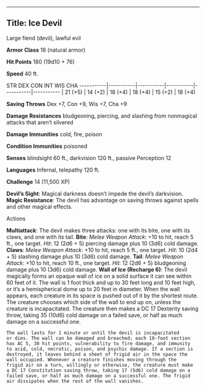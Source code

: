 -------------------------
Title: Ice Devil
-------------------------


Large fiend (devil), lawful evil

**Armor Class** 18 (natural armor)

**Hit Points** 180 (19d10 + 76)

**Speed** 40 ft.

  STR         DEX         CON         INT         WIS         CHA
  -----------|-----------|-----------|-----------|-----------|-----------
  | 21 (+5)   | 14 (+2)   | 18 (+4)   | 18 (+4)   | 15 (+2)   | 18 (+4)

**Saving Throws** Dex +7, Con +9, Wis +7, Cha +9

**Damage Resistances** bludgeoning, piercing, and slashing from
nonmagical attacks that aren’t silvered

**Damage Immunities** cold, fire, poison

**Condition Immunities** poisoned

**Senses** blindsight 60 ft., darkvision 120 ft., passive Perception 12

**Languages** Infernal, telepathy 120 ft.

**Challenge** 14 (11,500 XP)


**Devil’s Sight**: Magical darkness doesn’t impede the
    devil’s darkvision.
**Magic Resistance**: The devil has advantage on saving throws
    against spells and other magical effects.


Actions

**Multiattack**: The devil makes three attacks: one with its bite,
    one with its claws, and one with its tail.
**Bite**: *Melee Weapon Attack*: +10 to hit, reach 5 ft.,
    one target. *Hit*: 12 (2d6 + 5) piercing damage plus 10 (3d6)
    cold damage.
**Claws**: *Melee Weapon Attack*: +10 to hit, reach 5 ft.,
    one target. *Hit*: 10 (2d4 + 5) slashing damage plus 10 (3d6)
    cold damage.
**Tail**: *Melee Weapon Attack*: +10 to hit, reach 10 ft.,
    one target. *Hit*: 12 (2d6 + 5) bludgeoning damage plus 10 (3d6)
    cold damage.
**Wall of Ice (Recharge 6)**: The devil magically forms an opaque
    wall of ice on a solid surface it can see within 60 feet of it. The
    wall is 1 foot thick and up to 30 feet long and 10 feet high, or
    it’s a hemispherical dome up to 20 feet in diameter. When the wall
    appears, each creature in its space is pushed out of it by the
    shortest route. The creature chooses which side of the wall to end
    up on, unless the creature is incapacitated. The creature then makes
    a DC 17 Dexterity saving throw, taking 35 (10d6) cold damage on a
    failed save, or half as much damage on a successful one.

    The wall lasts for 1 minute or until the devil is incapacitated
    or dies. The wall can be damaged and breached; each 10-foot section
    has AC 5, 30 hit points, vulnerability to fire damage, and immunity
    to acid, cold, necrotic, poison, and psychic damage. If a section is
    destroyed, it leaves behind a sheet of frigid air in the space the
    wall occupied. Whenever a creature finishes moving through the
    frigid air on a turn, willingly or otherwise, the creature must make
    a DC 17 Constitution saving throw, taking 17 (5d6) cold damage on a
    failed save, or half as much damage on a successful one. The frigid
    air dissipates when the rest of the wall vanishes.

